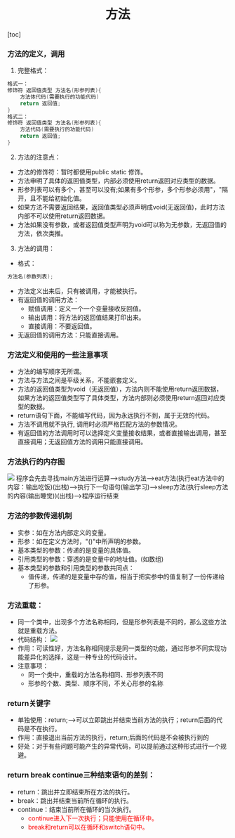 # <center>方法</center>
[toc]
###  方法的定义，调用
1. 完整格式：
```java
格式一：
修饰符 返回值类型 方法名(形参列表){
    方法体代码(需要执行的功能代码)
    return 返回值;
}
格式二：
修饰符 返回值类型 方法名(形参列表){
    方法代码(需要执行的功能代码)
    return 返回值;
}
```
2. 方法的注意点：
 + 方法的修饰符：暂时都使用public static 修饰。
 + 方法申明了具体的返回值类型，内部必须使用return返回对应类型的数据。
 + 形参列表可以有多个，甚至可以没有;如果有多个形参，多个形参必须用"，"隔开，且不能给初始化值。
 + 如果方法不需要返回结果，返回值类型必须声明成void(无返回值)，此时方法内部不可以使用return返回数据。
 + 方法如果没有参数，或者返回值类型声明为void可以称为无参数，无返回值的方法，依次类推。
3. 方法的调用：
+ 格式：
```java
方法名(参数列表);
```
+ 方法定义出来后，只有被调用，才能被执行。
+ 有返回值的调用方法：
   - 赋值调用：定义一个一个变量接收反回值。
   - 输出调用：将方法的返回值结果打印出来。
   - 直接调用：不要返回值。
+ 无返回值的调用方法：只能直接调用。
### 方法定义和使用的一些注意事项
+ 方法的编写顺序无所谓。
+ 方法与方法之间是平级关系，不能嵌套定义。
+ 方法的返回值类型为void（无返回值），方法内则不能使用return返回数据，如果方法的返回值类型写了具体类型，方法内部则必须使用return返回对应类型的数据。
+ return语句下面，不能编写代码，因为永远执行不到，属于无效的代码。
+ 方法不调用就不执行,  调用时必须严格匹配方法的参数情况。
+ 有返回值的方法调用时可以选择定义变量接收结果，或者直接输出调用，甚至直接调用；无返回值方法的调用只能直接调用。
### 方法执行的内存图
![](img.png)
程序会先去寻找main方法进行运算——>study方法——>eat方法(执行eat方法中的内容：输出吃饭)(出栈)——>执行下一句语句(输出学习)——>sleep方法(执行sleep方法的内容(输出睡觉))(出栈)——>程序运行结束
### 方法的参数传递机制
+ 实参：如在方法内部定义的变量。
+ 形参：如在定义方法时，"()"中所声明的参数。
+ 基本类型的参数：传递的是变量的具体值。
+ 引用类型的参数：穿透的是变量中的地址值。(如数组)
+ 基本类型的参数和引用类型的参数共同点：
   - 值传递，传递的是变量中存的值，相当于把实参中的值复制了一份传递给了形参。
### 方法重载：
 + 同一个类中，出现多个方法名称相同，但是形参列表是不同的，那么这些方法就是重载方法。
 + 代码结构：
 ![](2.png)
+ 作用：可读性好，方法名称相同提示是同一类型的功能，通过形参不同实现功能差异化的选择，这是一种专业的代码设计。
+ 注意事项：
   - 同一个类中，重载的方法名称相同、形参列表不同
   - 形参的个数、类型、顺序不同，不关心形参的名称
### return关键字
+ 单独使用：return;——>可以立即跳出并结束当前方法的执行；return后面的代码是不在执行。
+ 作用：直接退出当前方法的执行，return;后面的代码是不会被执行到的
+ 好处：对于有些问题可能产生的异常代码，可以提前通过这种形式进行一个规避。
### return break continue三种结束语句的差别：
+ return：跳出并立即结束所在方法的执行。
+ break：跳出并结束当前所在循环的执行。
+ continue：结束当前所在循环的当次执行。
   - <font color=#FF0000>continue进入下一次执行；只能使用在循环中。
   - break和return可以在循环和switch语句中。</font>